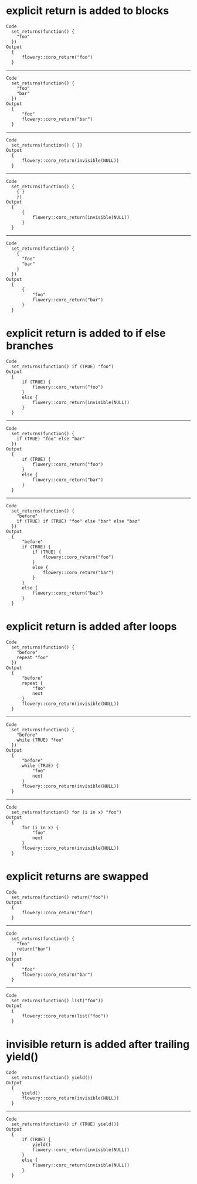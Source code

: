 # explicit return is added to blocks

    Code
      set_returns(function() {
        "foo"
      })
    Output
      {
          flowery::coro_return("foo")
      }

---

    Code
      set_returns(function() {
        "foo"
        "bar"
      })
    Output
      {
          "foo"
          flowery::coro_return("bar")
      }

---

    Code
      set_returns(function() { })
    Output
      {
          flowery::coro_return(invisible(NULL))
      }

---

    Code
      set_returns(function() {
        { }
        })
    Output
      {
          {
              flowery::coro_return(invisible(NULL))
          }
      }

---

    Code
      set_returns(function() {
        {
          "foo"
          "bar"
        }
      })
    Output
      {
          {
              "foo"
              flowery::coro_return("bar")
          }
      }

# explicit return is added to if else branches

    Code
      set_returns(function() if (TRUE) "foo")
    Output
      {
          if (TRUE) {
              flowery::coro_return("foo")
          }
          else {
              flowery::coro_return(invisible(NULL))
          }
      }

---

    Code
      set_returns(function() {
        if (TRUE) "foo" else "bar"
      })
    Output
      {
          if (TRUE) {
              flowery::coro_return("foo")
          }
          else {
              flowery::coro_return("bar")
          }
      }

---

    Code
      set_returns(function() {
        "before"
        if (TRUE) if (TRUE) "foo" else "bar" else "baz"
      })
    Output
      {
          "before"
          if (TRUE) {
              if (TRUE) {
                  flowery::coro_return("foo")
              }
              else {
                  flowery::coro_return("bar")
              }
          }
          else {
              flowery::coro_return("baz")
          }
      }

# explicit return is added after loops

    Code
      set_returns(function() {
        "before"
        repeat "foo"
      })
    Output
      {
          "before"
          repeat {
              "foo"
              next
          }
          flowery::coro_return(invisible(NULL))
      }

---

    Code
      set_returns(function() {
        "before"
        while (TRUE) "foo"
      })
    Output
      {
          "before"
          while (TRUE) {
              "foo"
              next
          }
          flowery::coro_return(invisible(NULL))
      }

---

    Code
      set_returns(function() for (i in x) "foo")
    Output
      {
          for (i in x) {
              "foo"
              next
          }
          flowery::coro_return(invisible(NULL))
      }

# explicit returns are swapped

    Code
      set_returns(function() return("foo"))
    Output
      {
          flowery::coro_return("foo")
      }

---

    Code
      set_returns(function() {
        "foo"
        return("bar")
      })
    Output
      {
          "foo"
          flowery::coro_return("bar")
      }

---

    Code
      set_returns(function() list("foo"))
    Output
      {
          flowery::coro_return(list("foo"))
      }

# invisible return is added after trailing yield()

    Code
      set_returns(function() yield())
    Output
      {
          yield()
          flowery::coro_return(invisible(NULL))
      }

---

    Code
      set_returns(function() if (TRUE) yield())
    Output
      {
          if (TRUE) {
              yield()
              flowery::coro_return(invisible(NULL))
          }
          else {
              flowery::coro_return(invisible(NULL))
          }
      }

